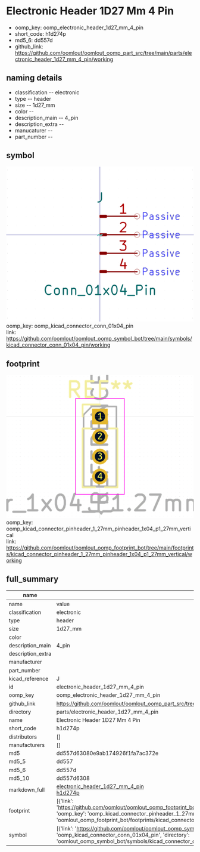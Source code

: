 # Electronic Header 1D27 Mm 4 Pin

  
* oomp_key: oomp_electronic_header_1d27_mm_4_pin 
* short_code: h1d274p
* md5_6: dd557d  
* github_link: https://github.com/oomlout/oomlout_oomp_part_src/tree/main/parts/electronic_header_1d27_mm_4_pin/working  
## naming details
* classification -- electronic
* type -- header
* size -- 1d27_mm
* color -- 
* description_main -- 4_pin
* description_extra -- 
* manucaturer -- 
* part_number -- 



## symbol

![](symbol/0/working/working_600.png)  
oomp_key: oomp_kicad_connector_conn_01x04_pin  
link: https://github.com/oomlout/oomlout_oomp_symbol_bot/tree/main/symbols/kicad_connector_conn_01x04_pin/working  

## footprint

![](footprint/0/working/working_600.png)  
oomp_key: oomp_kicad_connector_pinheader_1_27mm_pinheader_1x04_p1_27mm_vertical  
link: https://github.com/oomlout/oomlout_oomp_footprint_bot/tree/main/footprints/kicad_connector_pinheader_1_27mm_pinheader_1x04_p1_27mm_vertical/working  

## full_summary
| name | value | 
| --- | --- | 
| name | value | 
| classification | electronic | 
| type | header | 
| size | 1d27_mm | 
| color |  | 
| description_main | 4_pin | 
| description_extra |  | 
| manufacturer |  | 
| part_number |  | 
| kicad_reference | J | 
| id | electronic_header_1d27_mm_4_pin | 
| oomp_key | oomp_electronic_header_1d27_mm_4_pin | 
| github_link | https://github.com/oomlout/oomlout_oomp_part_src/tree/main/parts/electronic_header_1d27_mm_4_pin/working | 
| directory | parts/electronic_header_1d27_mm_4_pin | 
| name | Electronic Header 1D27 Mm 4 Pin | 
| short_code | h1d274p | 
| distributors | [] | 
| manufacturers | [] | 
| md5 | dd557d63080e9ab174926f1fa7ac372e | 
| md5_5 | dd557 | 
| md5_6 | dd557d | 
| md5_10 | dd557d6308 | 
| markdown_full | [electronic_header_1d27_mm_4_pin](https://github.com/oomlout/oomlout_oomp_part_src/tree/main/parts/electronic_header_1d27_mm_4_pin/working)<br>[h1d274p](https://github.com/oomlout/oomlout_oomp_part_src/tree/main/parts/electronic_header_1d27_mm_4_pin/working)<br> | 
| footprint | [{'link': 'https://github.com/oomlout/oomlout_oomp_footprint_bot/tree/main/foootprntss/kicad_connector_pinheader_1_27mm_pinheader_1x04_p1_27mm_vertical', 'oomp_key': 'oomp_kicad_connector_pinheader_1_27mm_pinheader_1x04_p1_27mm_vertical', 'directory': 'oomlout_oomp_footprint_bot/footprints/kicad_connector_pinheader_1_27mm_pinheader_1x04_p1_27mm_vertical//working/working.kicad_mod'}] | 
| symbol | [{'link': 'https://github.com/oomlout/oomlout_oomp_symbol_bot/tree/main/symbols/kicad_connector_conn_01x04_pin', 'oomp_key': 'oomp_kicad_connector_conn_01x04_pin', 'directory': 'oomlout_oomp_symbol_bot/symbols/kicad_connector_conn_01x04_pin//working/working.kicad_sym'}] | 
